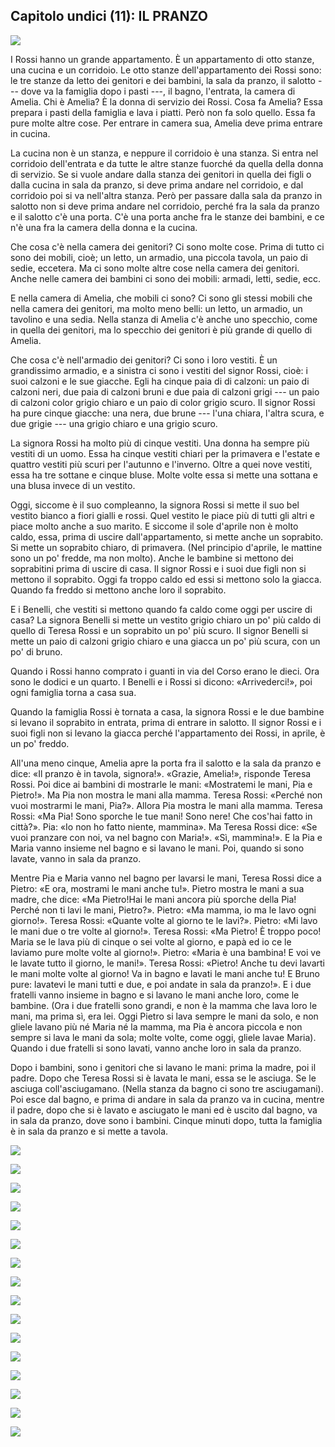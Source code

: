 ## Capitolo undici (11): IL PRANZO

![](../images/11.1.png)

I Rossi hanno un grande appartamento. È un appartamento di otto stanze, una cucina e un corridoio. Le otto stanze dell'appartamento dei Rossi sono: le tre stanze da letto dei genitori e dei bambini, la sala da pranzo, il salotto --- dove va la famiglia dopo i pasti ---, il bagno, l'entrata, la camera di Amelia. Chi è Amelia? È la donna di servizio dei Rossi. Cosa fa Amelia? Essa prepara i pasti della famiglia e lava i piatti. Però non fa solo quello. Essa fa pure molte altre cose. Per entrare in camera sua, Amelia deve prima entrare in cucina.

La cucina non è un stanza, e neppure il corridoio è una stanza. Si entra nel corridoio dell'entrata e da tutte le altre stanze fuorché da quella della donna di servizio. Se si vuole andare dalla stanza dei genitori in quella dei figli o dalla cucina in sala da pranzo, si deve prima andare nel corridoio, e dal corridoio poi si va nell'altra stanza. Però per passare dalla sala da pranzo in salotto non si deve prima andare nel corridoio, perché fra la sala da pranzo e il salotto c'è una porta. C'è una porta anche fra le stanze dei bambini, e ce n'è una fra la camera della donna e la cucina.

Che cosa c'è nella camera dei genitori? Ci sono molte cose. Prima di tutto ci sono dei mobili, cioè; un letto, un armadio, una piccola tavola, un paio di sedie, eccetera. Ma ci sono molte altre cose nella camera dei genitori. Anche nelle camera dei bambini ci sono dei mobili: armadi, letti, sedie, ecc.

E nella camera di Amelia, che mobili ci sono? Ci sono gli stessi mobili che nella camera dei genitori, ma molto meno belli: un letto, un armadio, un tavolino e una sedia. Nella stanza di Amelia c'è anche uno specchio, come in quella dei genitori, ma lo specchio dei genitori è più grande di quello di Amelia.

Che cosa c'è nell'armadio dei genitori? Ci sono i loro vestiti. È un grandissimo armadio, e a sinistra ci sono i vestiti del signor Rossi, cioè: i suoi calzoni e le sue giacche. Egli ha cinque paia di di calzoni: un paio di calzoni neri, due paia di calzoni bruni e due paia di calzoni grigi --- un paio di calzoni color grigio chiaro e un paio di color grigio scuro. Il signor Rossi ha pure cinque giacche: una nera, due brune --- l'una chiara, l'altra scura, e due grigie --- una grigio chiaro e una grigio scuro.

La signora Rossi ha molto più di cinque vestiti. Una donna ha sempre più vestiti di un uomo. Essa ha cinque vestiti chiari per la primavera e l'estate e quattro vestiti più scuri per l'autunno e l'inverno. Oltre a quei nove vestiti, essa ha tre sottane e cinque bluse. Molte volte essa si mette una sottana e una blusa invece di un vestito.

Oggi, siccome è il suo compleanno, la signora Rossi si mette il suo bel vestito bianco a fiori gialli e rossi. Quel vestito le piace più di tutti gli altri e piace molto anche a suo marito. E siccome il sole d'aprile non è molto caldo, essa, prima di uscire dall'appartamento, si mette anche un soprabito. Si mette un soprabito chiaro, di primavera. (Nel principio d'aprile, le mattine sono un po' fredde, ma non molto). Anche le bambine si mettono dei soprabitini prima di uscire di casa. Il signor Rossi e i suoi due figli non si mettono il soprabito. Oggi fa troppo caldo ed essi si mettono solo la giacca. Quando fa freddo si mettono anche loro il soprabito.

E i Benelli, che vestiti si mettono quando fa caldo come oggi per uscire di casa? La signora Benelli si mette un vestito grigio chiaro un po' più caldo di quello di Teresa Rossi e un soprabito un po' più scuro. Il signor Benelli si mette un paio di calzoni grigio chiaro e una giacca un po' più scura, con un po' di bruno.

Quando i Rossi hanno comprato i guanti in via del Corso erano le dieci. Ora sono le dodici e un quarto. I Benelli e i Rossi si dicono: «Arrivederci!», poi ogni famiglia torna a casa sua.

Quando la famiglia Rossi è tornata a casa, la signora Rossi e le due bambine si levano il soprabito in entrata, prima di entrare in salotto. Il signor Rossi e i suoi figli non si levano la giacca perché l'appartamento dei Rossi, in aprile, è un po' freddo.

All'una meno cinque, Amelia apre la porta fra il salotto e la sala da pranzo e dice: «Il pranzo è in tavola, signora!». «Grazie, Amelia!», risponde Teresa Rossi. Poi dice ai bambini di mostrarle le mani: «Mostratemi le mani, Pia e Pietro!». Ma Pia non mostra le mani alla mamma. Teresa Rossi: «Perché non vuoi mostrarmi le mani, Pia?». Allora Pia mostra le mani alla mamma. Teresa Rossi: «Ma Pia! Sono sporche le tue mani! Sono nere! Che cos'hai fatto in città?». Pia: «Io non ho fatto niente, mammina». Ma Teresa Rossi dice: «Se vuoi pranzare con noi, va nel bagno con Maria!». «Sì, mammina!». E la Pia e Maria vanno insieme nel bagno e si lavano le mani. Poi, quando si sono lavate, vanno in sala da pranzo.

Mentre Pia e Maria vanno nel bagno per lavarsi le mani, Teresa Rossi dice a Pietro: «E ora, mostrami le mani anche tu!». Pietro mostra le mani a sua madre, che dice: «Ma Pietro!Hai le mani ancora più sporche della Pia! Perché non ti lavi le mani, Pietro?». Pietro: «Ma mamma, io ma le lavo ogni giorno!». Teresa Rossi: «Quante volte al giorno te le lavi?». Pietro: «Mi lavo le mani due o tre volte al giorno!». Teresa Rossi: «Ma Pietro! È troppo poco! Maria se le lava più di cinque o sei volte al giorno, e papà ed io ce le laviamo pure molte volte al giorno!». Pietro: «Maria è una bambina! E voi ve le lavate tutto il giorno, le mani!». Teresa Rossi: «Pietro! Anche tu devi lavarti le mani molte volte al giorno! Va in bagno e lavati le mani anche tu! E Bruno pure: lavatevi le mani tutti e due, e poi andate in sala da pranzo!». E i due fratelli vanno insieme in bagno e si lavano le mani anche loro, come le bambine. (Ora i due fratelli sono grandi, e non è la mamma che lava loro le mani, ma prima sì, era lei. Oggi Pietro si lava sempre le mani da solo, e non gliele lavano più né Maria né la mamma, ma Pia è ancora piccola e non sempre si lava le mani da sola; molte volte, come oggi, gliele lavae Maria). Quando i due fratelli si sono lavati, vanno anche loro in sala da pranzo.

Dopo i bambini, sono i genitori che si lavano le mani: prima la madre, poi il padre. Dopo che Teresa Rossi si è lavata le mani, essa se le asciuga. Se le asciuga coll'asciugamano. (Nella stanza da bagno ci sono tre asciugamani). Poi esce dal bagno, e prima di andare in sala da pranzo va in cucina, mentre il padre, dopo che si è lavato e asciugato le mani ed è uscito dal bagno, va in sala da pranzo, dove sono i bambini. Cinque minuti dopo, tutta la famiglia è in sala da pranzo e si mette a tavola.






<!---
Footnotes
-->


![](../images/11sub1.png)

![](../images/11sub2.png)

![](../images/11sub3.png)

![](../images/11sub4.png)

![](../images/11sub5.png)

![](../images/11sub6.png)

![](../images/11sub7.png)

![](../images/11sub8.png)

![](../images/11sub9.png)

![](../images/11sub10.png)

![](../images/11sub11.png)

![](../images/11sub12.png)

![](../images/11sub13.png)

![](../images/11sub14.png)

![](../images/11sub15.png)

![](../images/11sub16.png)

<p style="page-break-after: always;"> </p>
<!--stackedit_data:
eyJoaXN0b3J5IjpbMTU3NjI1MjY1MiwyMDk1MDY3NDk2LC04OD
YzMzc2NzMsMTE3MzI5MjQyMiwtMjA1NjMyNzI4MSwtNjk3Njc1
MDM5LDY2MDM1MDU5LDE0NjUxMDA0MzQsLTk1MTQxNzc0NywtMT
Y5Mzc4MjQyNiwxMjYwMzc1MjIzXX0=
-->
